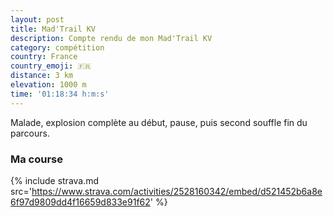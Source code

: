 ```yaml
---
layout: post
title: Mad'Trail KV
description: Compte rendu de mon Mad'Trail KV
category: compétition
country: France
country_emoji: 🇫🇷
distance: 3 km
elevation: 1000 m
time: '01:18:34 h:m:s'
---
```


Malade, explosion complète au début, pause, puis second souffle fin du parcours.

### Ma course

{% include strava.md src='https://www.strava.com/activities/2528160342/embed/d521452b6a8e6f97d9809dd4f16659d833e91f62' %}

<!--
vim:spell spelllang=fr
-->
